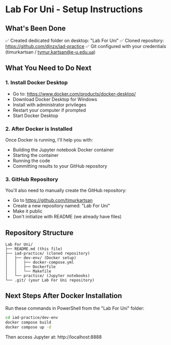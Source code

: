 # Lab For Uni - Setup Instructions

## What's Been Done
✅ Created dedicated folder on desktop: "Lab For Uni"
✅ Cloned repository: https://github.com/djnzx/iad-practice
✅ Git configured with your credentials (timurkartsan / tymur.kartsan@e-u.edu.ua)

## What You Need to Do Next

### 1. Install Docker Desktop
- Go to: https://www.docker.com/products/docker-desktop/
- Download Docker Desktop for Windows
- Install with administrator privileges
- Restart your computer if prompted
- Start Docker Desktop

### 2. After Docker is Installed
Once Docker is running, I'll help you with:
- Building the Jupyter notebook Docker container
- Starting the container
- Running the code
- Committing results to your GitHub repository

### 3. GitHub Repository
You'll also need to manually create the GitHub repository:
- Go to https://github.com/timurkartsan
- Create a new repository named: "Lab For Uni"
- Make it public
- Don't initialize with README (we already have files)

## Repository Structure
```
Lab For Uni/
├── README.md (this file)
├── iad-practice/ (cloned repository)
│   ├── dev-env/ (Docker setup)
│   │   ├── docker-compose.yml
│   │   ├── Dockerfile
│   │   └── Makefile
│   └── practice/ (Jupyter notebooks)
└── .git/ (your Lab For Uni repository)
```

## Next Steps After Docker Installation
Run these commands in PowerShell from the "Lab For Uni" folder:

```bash
cd iad-practice/dev-env
docker compose build
docker compose up -d
```

Then access Jupyter at: http://localhost:8888